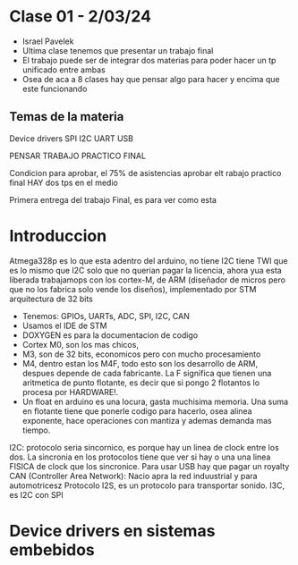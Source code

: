 # Clase 01 - 2/03/24
- Israel Pavelek
- Ultima clase tenemos que presentar un trabajo final
- El trabajo puede ser de integrar dos materias para poder hacer un tp unificado entre ambas
- Osea de aca a 8 clases hay que pensar algo para hacer y encima que este funcionando

## Temas de la materia
Device drivers
SPI
I2C
UART
USB

PENSAR TRABAJO PRACTICO FINAL

Condicion para aprobar, el 75% de asistencias
aprobar elt rabajo practico final
HAY dos tps en el medio

Primera entrega del trabajo Final, es para ver como esta


# Introduccion
Atmega328p es lo que esta adentro del arduino, no tiene I2C tiene TWI que es lo mismo que I2C solo que no querian pagar la licencia, ahora yua esta liberada
trabajamops con los cortex-M, de ARM (diseñador de micros pero que no los fabrica solo vende los diseños), implementado por STM
arquitectura de 32 bits
- Tenemos: GPIOs, UARTs, ADC, SPI, I2C, CAN
- Usamos el IDE de STM
- DOXYGEN es para la documentacion de codigo
- Cortex M0, son los mas chicos, 
- M3, son de 32 bits, economicos pero con mucho procesamiento
- M4, dentro estan los M4F, todo esto son los desarrollo de ARM, despues depende de cada fabricante. La F significa que tienen una aritmetica de punto flotante, es decir que si pongo 2 flotantos lo procesa por HARDWARE!. 
- Un float en arduino es una locura, gasta muchisima memoria. Una suma en flotante tiene que ponerle codigo para hacerlo, osea alinea exponente, hace operaciones con mantiza y ademas demanda mas tiempo. 

I2C: protocolo seria sincornico, es porque hay un linea de clock entre los dos.  La sincronia en los protocolos tiene que ver si hay o una una linea FISICA de clock que los sincronice.
Para usar USB hay que pagar un royalty
CAN (Controller Area Network): Nacio apra la red induustrial y para automotricesz
Protocolo I2S, es un protocolo para transportar sonido.
I3C, es I2C con SPI


# Device drivers en sistemas embebidos

